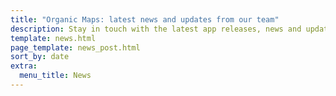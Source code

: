 ```yaml
---
title: "Organic Maps: latest news and updates from our team"
description: Stay in touch with the latest app releases, news and updates from our team!
template: news.html
page_template: news_post.html
sort_by: date
extra:
  menu_title: News
---
```

